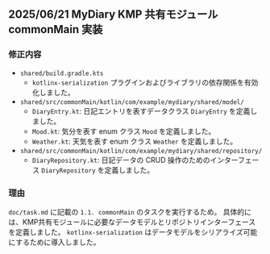 ## 2025/06/21 MyDiary KMP 共有モジュール commonMain 実装

### 修正内容
- `shared/build.gradle.kts`
    - `kotlinx-serialization` プラグインおよびライブラリの依存関係を有効化しました。
- `shared/src/commonMain/kotlin/com/example/mydiary/shared/model/`
    - `DiaryEntry.kt`: 日記エントリを表すデータクラス `DiaryEntry` を定義しました。
    - `Mood.kt`: 気分を表す enum クラス `Mood` を定義しました。
    - `Weather.kt`: 天気を表す enum クラス `Weather` を定義しました。
- `shared/src/commonMain/kotlin/com/example/mydiary/shared/repository/`
    - `DiaryRepository.kt`: 日記データの CRUD 操作のためのインターフェース `DiaryRepository` を定義しました。

### 理由
`doc/task.md` に記載の `1.1. commonMain` のタスクを実行するため。
具体的には、KMP共有モジュールに必要なデータモデルとリポジトリインターフェースを定義しました。
`kotlinx-serialization` はデータモデルをシリアライズ可能にするために導入しました。
